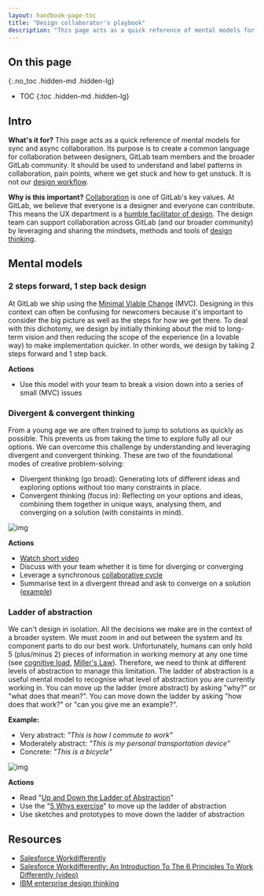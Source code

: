 ```yaml
---
layout: handbook-page-toc
title: "Design collaborator's playbook"
description: "This page acts as a quick reference of mental models for sync and async collaboration."
---
```


## On this page
{:.no_toc .hidden-md .hidden-lg}

- TOC
{:toc .hidden-md .hidden-lg}

## Intro

**What's it for?**
This page acts as a quick reference of mental models for sync and async collaboration. Its purpose is to create a common language for collaboration between designers, GitLab team members and the broader GitLab community. It should be used to understand and label patterns in collaboration, pain points, where we get stuck and how to get unstuck. It is not our [design workflow](/handbook/product/ux/product-designer/).

**Why is this important?**
[Collaboration](/handbook/values/#collaboration) is one of GitLab's key values. At GitLab, we believe that everyone is a designer and everyone can contribute. This means the UX department is a [humble facilitator of design](/handbook/product/ux/#were-humble-facilitators-of-user-experience-design). The design team can support collaboration across GitLab (and our broader community) by leveraging and sharing the mindsets, methods and tools of [design thinking](https://en.wikipedia.org/wiki/Design_thinking). 

## Mental models

### 2 steps forward, 1 step back design

At GitLab we ship using the [Minimal Viable Change](/handbook/product/product-principles/#the-minimal-viable-change-mvc) (MVC). Designing in this context can often be confusing for newcomers because it's important to consider the big picture as well as the steps for how we get there. To deal with this dichotomy, we design by initially thinking about the mid to long-term vision and then reducing the scope of the experience (in a lovable way) to make implementation quicker. In other words, we design by taking 2 steps forward and 1 step back. 

**Actions**
- Use this model with your team to break a vision down into a series of small (MVC) issues

### Divergent & convergent thinking

From a young age we are often trained to jump to solutions as quickly as possible. This prevents us from taking the time to explore fully all our options. We can overcome this challenge by understanding and leveraging divergent and convergent thinking. These are two of the foundational modes of creative problem-solving:
- Divergent thinking (go broad): Generating lots of different ideas and exploring options without too many constraints in place.
- Convergent thinking (focus in): Reflecting on your options and ideas, combining them together in unique ways, analysing them, and converging on a solution (with constaints in mind).

![img](https://pbs.twimg.com/media/Bmn3FOVCQAAt_r7.jpg)

**Actions**
- [Watch short video](https://www.youtube.com/watch?v=xjE2RV6IQzo)
- Discuss with your team whether it is time for diverging or converging
- Leverage a synchronous [collaborative cycle](https://play.vidyard.com/riqHqfWV8XFpXM9c1vYEEG)
- Summarise text in a divergent thread and ask to converge on a solution ([example](https://gitlab.com/gitlab-org/gitlab-design/-/issues/817#note_335745932))

### Ladder of abstraction

We can't design in isolation. All the decisions we make are in the context of a broader system. We must zoom in and out between the system and its component parts to do our best work. Unfortunately, humans can only hold 5 (plus/minus 2) pieces of information in working memory at any one time (see [cognitive load](https://www.mindtools.com/pages/article/cognitive-load-theory.htm), [Miller's Law](https://lawsofux.com/millers-law)). Therefore, we need to think at different levels of abstraction to manage this limitation. The ladder of abstraction is a useful mental model to recognise what level of abstraction you are currently working in. You can move up the ladder (more abstract) by asking "why?" or "what does that mean?". You can move down the ladder by asking "how does that work?" or "can you give me an example?".

**Example:**
- Very abstract: *"This is how I commute to work"*
- Moderately abstract: *"This is my personal transportation device"*
- Concrete: *"This is a bicycle"*

![img](https://miro.medium.com/max/1024/0*Z4Xl09fXVXepGCGD.png)

**Actions**
- Read "[Up and Down the Ladder of Abstraction](https://medium.com/@tombarrett/up-and-down-the-ladder-of-abstraction-cb73533be751)"
- Use the "[5 Whys exercise](https://toolbox.hyperisland.com/the-5-whys)" to move up the ladder of abstraction
- Use sketches and prototypes  to move down the ladder of abstraction

## Resources

- [Salesforce Workdifferently](https://www.salesforce.com/workdifferently/)
- [Salesforce Workdifferently: An Introduction To The 6 Principles To Work Differently (video)](https://www.salesforce.com/video/3642076/)
- [IBM enterprise design thinking](https://www.ibm.com/design/thinking/)

